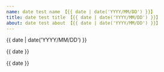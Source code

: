 ```yaml
---
name: date test name 【{{ date | date('YYYY/MM/DD') }}】
title: date test title 【{{ date | date('YYYY/MM/DD') }}】
about: date test about 【{{ date | date('YYYY/MM/DD') }}】
---
```


{{ date | date('YYYY/MM/DD') }}

{{ date }}

{{ date }}
